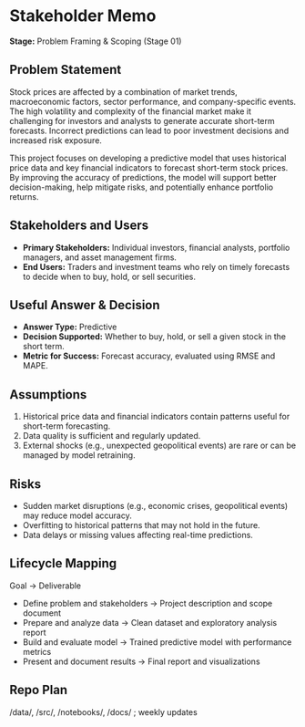 # Stakeholder Memo
**Stage:** Problem Framing & Scoping (Stage 01)

## Problem Statement
Stock prices are affected by a combination of market trends, macroeconomic factors, sector performance, and company-specific events. The high volatility and complexity of the financial market make it challenging for investors and analysts to generate accurate short-term forecasts. Incorrect predictions can lead to poor investment decisions and increased risk exposure.

This project focuses on developing a predictive model that uses historical price data and key financial indicators to forecast short-term stock prices. By improving the accuracy of predictions, the model will support better decision-making, help mitigate risks, and potentially enhance portfolio returns.

## Stakeholders and Users
- **Primary Stakeholders:** Individual investors, financial analysts, portfolio managers, and asset management firms.
- **End Users:** Traders and investment teams who rely on timely forecasts to decide when to buy, hold, or sell securities.

## Useful Answer & Decision
- **Answer Type:** Predictive
- **Decision Supported:** Whether to buy, hold, or sell a given stock in the short term.
- **Metric for Success:** Forecast accuracy, evaluated using RMSE and MAPE.

## Assumptions
1. Historical price data and financial indicators contain patterns useful for short-term forecasting.
2. Data quality is sufficient and regularly updated.
3. External shocks (e.g., unexpected geopolitical events) are rare or can be managed by model retraining.

## Risks
- Sudden market disruptions (e.g., economic crises, geopolitical events) may reduce model accuracy.
- Overfitting to historical patterns that may not hold in the future.
- Data delays or missing values affecting real-time predictions.

## Lifecycle Mapping
Goal → Deliverable  
- Define problem and stakeholders → Project description and scope document  
- Prepare and analyze data → Clean dataset and exploratory analysis report  
- Build and evaluate model → Trained predictive model with performance metrics  
- Present and document results → Final report and visualizations

## Repo Plan
/data/, /src/, /notebooks/, /docs/ ; weekly updates